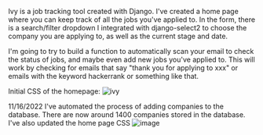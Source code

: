 Ivy is a job tracking tool created with Django. 
I've created a home page where you can keep track of all the jobs you've applied to. In the form, there is a search/filter dropdown I integrated
with django-select2 to choose the company you are applying to, as well as the current stage and date.

I'm going to try to build a function to automatically scan your email to check the status of jobs, and maybe even add new jobs you've applied to. This will work by checking for emails that say "thank you for applying to xxx" or emails with the keyword hackerrank or something like that.

Initial CSS of the homepage:
![ivy](https://user-images.githubusercontent.com/73012906/201748484-74e17269-4223-4ab4-a466-2aec0b4f5829.jpeg)


11/16/2022
I've automated the process of adding companies to the database. There are now around 1400 companies stored in the database.
I've also updated the home page CSS
![image](https://user-images.githubusercontent.com/73012906/202124295-de817eec-ed1f-40bc-adf0-d5c281ac2706.png)





